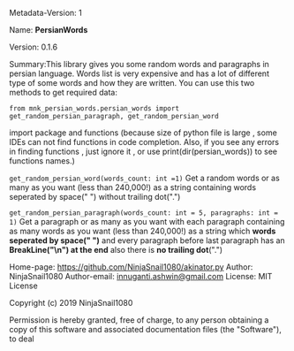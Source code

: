 Metadata-Version: 1

Name: **PersianWords**

Version: 0.1.6

Summary:This library gives you some random words and paragraphs in persian language.
Words list is very expensive and has a lot of different type of some words and how they are written.
You can use this two methods to get required data:

`from mnk_persian_words.persian_words import get_random_persian_paragraph, get_random_persian_word`

import package and functions (because size of python file is large , some IDEs can not find functions in code completion.
Also, if you see any errors in finding functions , just ignore it , or use print(dir(persian_words)) to see functions names.)

`get_random_persian_word(words_count: int =1)`
Get a random words or as many as you want (less than 240,000!) as a string containing words seperated by space(" ") without trailing dot(".")

`get_random_persian_paragraph(words_count: int = 5, paragraphs: int = 1)`
Get a paragraph or as many as you want with each paragraph containing as many words as you want (less than 240,000!) as a string which **words seperated by space(" ")** and every paragraph before last paragraph has an **BreakLine("\n") at the end** also there is **no trailing dot**(".") 

Home-page: https://github.com/NinjaSnail1080/akinator.py
Author: NinjaSnail1080
Author-email: innuganti.ashwin@gmail.com
License: MIT License

Copyright (c) 2019 NinjaSnail1080

Permission is hereby granted, free of charge, to any person obtaining a copy
of this software and associated documentation files (the "Software"), to deal